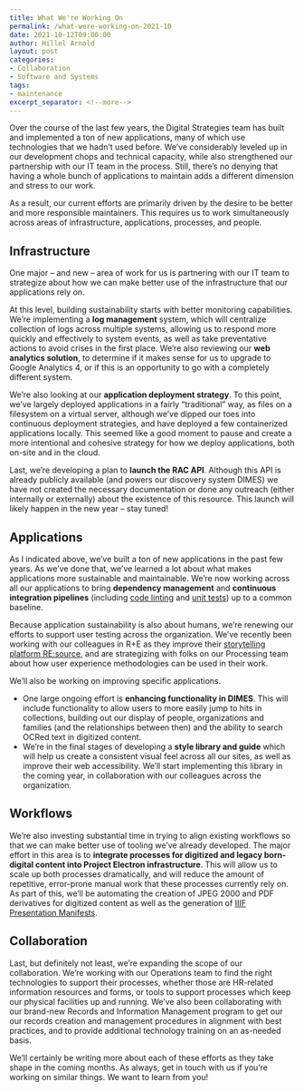 ```yaml
---
title: What We're Working On
permalink: /what-were-working-on-2021-10
date: 2021-10-12T09:00:00
author: Hillel Arnold
layout: post
categories:
- Collaboration
- Software and Systems
tags:
- maintenance
excerpt_separator: <!--more-->
---
```


Over the course of the last few years, the Digital Strategies team has built and implemented a ton of new applications, many of which use technologies that we hadn’t used before. We’ve considerably leveled up in our development chops and technical capacity, while also strengthened our partnership with our IT team in the process. Still, there’s no denying that having a whole bunch of applications to maintain adds a different dimension and stress to our work.

As a result, our current efforts are primarily driven by the desire to be better and more responsible maintainers. This requires us to work simultaneously across areas of infrastructure, applications, processes, and people.

<!--more-->

## Infrastructure
One major – and new – area of work for us is partnering with our IT team to strategize about how we can make better use of the infrastructure that our applications rely on.

At this level, building sustainability starts with better monitoring capabilities. We’re implementing a **log management** system, which will centralize collection of logs across multiple systems, allowing us to respond more quickly and effectively to system events, as well as take preventative actions to avoid crises in the first place. We’re also reviewing our **web analytics solution**, to determine if it makes sense for us to upgrade to Google Analytics 4, or if this is an opportunity to go with a completely different system.

We’re also looking at our **application deployment strategy**. To this point, we’ve largely deployed applications in a fairly “traditional” way, as files on a filesystem on a virtual server, although we’ve dipped our toes into continuous deployment strategies, and have deployed a few containerized applications locally. This seemed like a good moment to pause and create a more intentional and cohesive strategy for how we deploy applications, both on-site and in the cloud.

Last, we’re developing a plan to **launch the RAC API**. Although this API is already publicly available (and powers our discovery system DIMES) we have not created the necessary documentation or done any outreach (either internally or externally) about the existence of this resource. This launch will likely happen in the new year – stay tuned!

## Applications
As I indicated above, we’ve built a ton of new applications in the past few years. As we’ve done that, we’ve learned a lot about what makes applications more sustainable and maintainable. We’re now working across all our applications to bring **dependency management** and **continuous integration pipelines** (including [code linting](https://en.wikipedia.org/wiki/Lint_(software)) and [unit tests](https://en.wikipedia.org/wiki/Unit_testing)) up to a common baseline.

Because application sustainability is also about humans, we’re renewing our efforts to support user testing across the organization. We’ve recently been working with our colleagues in R+E as they improve their [storytelling platform RE:source](https://resource.rockarch.org/), and are strategizing with folks on our Processing team about how user experience methodologies can be used in their work.

We’ll also be working on improving specific applications.
-	One large ongoing effort is **enhancing functionality in DIMES**. This will include functionality to allow users to more easily jump to hits in collections, building out our display of people, organizations and families (and the relationships between then) and the ability to search OCRed text in digitized content.
-	We’re in the final stages of developing a **style library and guide** which will help us create a consistent visual feel across all our sites, as well as improve their web accessibility. We’ll start implementing this library in the coming year, in collaboration with our colleagues across the organization.

## Workflows
We’re also investing substantial time in trying to align existing workflows so that we can make better use of tooling we’ve already developed. The major effort in this area is to **integrate processes for digitized and legacy born-digital content into Project Electron infrastructure**. This will allow us to scale up both processes dramatically, and will reduce the amount of repetitive, error-prone manual work that these processes currently rely on. As part of this, we’ll be automating the creation of JPEG 2000 and PDF derivatives for digitized content as well as the generation of [IIIF Presentation Manifests](https://iiif.io/api/image/3.0/).

## Collaboration
Last, but definitely not least, we’re expanding the scope of our collaboration. We’re working with our Operations team to find the right technologies to support their processes, whether those are HR-related information resources and forms, or tools to support processes which keep our physical facilities up and running. We’ve also been collaborating with our brand-new Records and Information Management program to get our our records creation and management procedures in alignment with best practices, and to provide additional technology training on an as-needed basis.

We’ll certainly be writing more about each of these efforts as they take shape in the coming months. As always, get in touch with us if you’re working on similar things. We want to learn from you!
